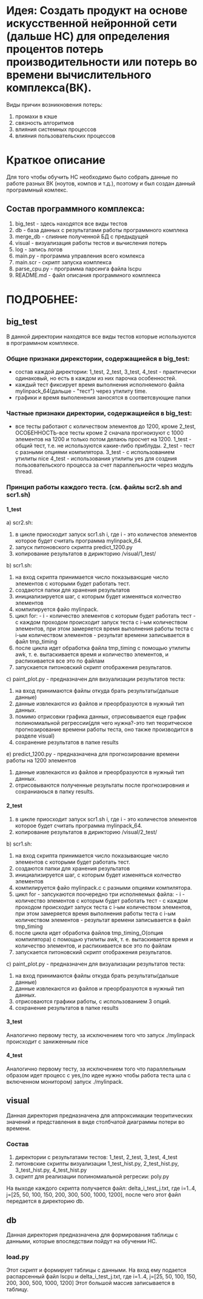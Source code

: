 # Идея: Создать продукт на основе искусственной нейронной сети (дальше НС) для определения процентов потерь производительности или потерь во времени вычислительного комплекса(ВК). 

Виды причин возникновения потерь:
1.  промахи в кэше
2.  связность алгоритмов  
3.  влияния системных процессов 
4.  влияния пользовательских процессов

# Краткое описание
Для того чтобы обучить НС необходимо было собрать данные по работе разных ВК (ноутов, компов и т.д.), 
поэтому и был создан данный программный комлекс.

## Состав программного комплекса:
1. big_test - здесь находятся все виды тестов
2. db - база данных с результатами работы программного комплека
3. merge_db - слияние полученной БД с предыдущей
4. visual - визуализация работы тестов и вычисления потерь
5. log - запись логов
6. main.py - программа управления всего комлекса
7. main.scr - скрипт запуска комплекса
8. parse_cpu.py - программа парсинга файла lscpu
9. README.md - файл описания программного комплекса

# ПОДРОБНЕЕ:

## big_test
В данной директории находятся все виды тестов которые используются в программном комплексе.

### Общие признаки дирекстории, содержащиейся в big_test:
- состав каждой директории: 1_test, 2_test, 3_test, 4_test - практически одинаковый, но есть в каждом из них парочка особенностей.
- каждый тест фиксирует время выполнения исполняемого файла mylinpack_64(дальше - "тест") через утилиту time. 
- графики и время выполенения заносятся в соответсвующие папки

### Частные признаки директории, содержащиейся в big_test:
- все тесты работают с количеством элементов до 1200, кроме 2_test, ОСОБЕННОСТЬ-все тесты кроме 2 сначала прогноизуют с 1000 элементов на 1200 и только потом делаюь просчет на 1200.
1_test - общий тест, т.е. не используются какие-либо приблуды.
2_test - тест с разными опциями компилятора.
3_test - с использованием утилиты nice
4_test - использования утилиты yes для создния пользовательского процесса за счет параллельности через модуль thread.


### Принцип работы каждого теста. (см. файлы scr2.sh and scr1.sh)
#### 1_test
a) scr2.sh:
1. в цикле приосходит запуск scr1.sh i, где i - это количестов элементов которое будет считать программа mylinpack_64.
2. запуск питоновского скрипта predict_1200.py
3. копирование результатов в дирикторию /visual/1_test/

b) scr1.sh:
1. на вход скрипта принимается число показывающие число элементов с которыми будет работать тест.
2. создаются папки для хранения результатов
3. инициализируется шаг, с которым будет изменяться колчество элементов
4. компилируется файо mylinpack.
5. цикл for:
            - i - количество элементов с которым будет работать тест
            - с каждом проходом происходит запуск теста с i-ым количеством элементов, при этом замеряется время выполнения работы теста с
            i-ым количеством элементов
            - результат времени записывается в файл tmp_timing 
6. после цикла идет обработка файла tmp_timing с помощью утилиты awk, т. е. вытаскивается время и количество элементов, и распихивается все это по файлам
7. запускается питоновский скрипт отображения результатов.

c) paint_plot.py - предназначен для визуализации результатов теста:
1. на вход принимаются файлы откуда брать результаты(дальше данные)
2. данные извлекаются из файлов и преорбразуются в нужный тип данных.
3. помимо отрисовки графика данных, отрисовывается еще график полиномиальной регрессии(для чего нужна?-это тип теоритческое прогнозирование времени работы теста, оно также производится в разделе visual)
4. сохранение результатов в папке results 

e) predict_1200.py - предназначена для прогнозирование времени работы на 1200 элементов
1. данные извлекаются из файлов и преорбразуются в нужный тип данных.
2. отрисовываются полученные результаты после прогнозировния и сохраниаюься в папку results.

#### 2_test
1. в цикле приосходит запуск scr1.sh i, где i - это количестов элементов которое будет считать программа mylinpack_64.
2. копирование результатов в дирикторию /visual/2_test/

b) scr1.sh:
1. на вход скрипта принимается число показывающие число элементов с которыми будет работать тест.
2. создаются папки для хранения результатов
3. инициализируется шаг, с которым будет изменяться колчество элементов
4. компилируется файо mylinpack.c c разными опциями компилятора.
5. цикл for - запсукаются поочередно три исполняемых файла:
            - i - количество элементов с которым будет работать тест
            - с каждом проходом происходит запуск теста с i-ым количеством элементов, при этом замеряется время выполнения работы теста с
            i-ым количеством элементов
            - результат времени записывается в файл tmp_timing 
6. после цикла идет обработка файлов tmp_timing_О(опция компилятора) с помощью утилиты awk, т. е. вытаскивается время и количество элементов, и распихивается все это по файлам
6. запускается питоновский скрипт отображения результатов.

c) paint_plot.py - предназначен для визуализации результатов теста:
1. на вход принимаются файлы откуда брать результаты(дальше данные)
2. данные извлекаются из файлов и преорбразуются в нужный тип данных.
3. отрисоваются графики работы, с использованием 3 опций.
4. сохранение результатов в папке results 

#### 3_test
Аналогично первому тесту, за исключением того что запуск ./mylinpack происходит с заниженным nice

#### 4_test
Аналогично первому тесту, за исключением того что параллельным образом идет процесс с yes,(по идее нужно чтобы работа теста шла с включенном монитором) запуск ./mylinpack.

## visual
Данная директория предназначена для аппроксимации теоритических значений и представления в виде столбчатой диаграммы потери во времени.

### Состав
1. директории с результатами тестов: 1_test, 2_test, 3_test, 4_test
2. питонвские скрипты визуализации 1_test_hist.py, 2_test_hist.py, 3_test_hist.py, 4_test_hist.py
3. скрипт для реализации полиномиальной регресии: poly.py

На выходе каждого скрипта получается файл: delta_i_test_j.txt, где i=1..4, j=[25, 50, 100, 150, 200, 300, 500, 1000, 1200], после чего этот файл передается в директорию db.

## db
Данная директория предназначена для формирования таблицы с данными, которые впоследствии пойдут на обучении НС.

### load.py 
Этот скрипт и формирует таблицы с данными.
На вход ему подается распарсенный файл lscpu и delta_i_test_j.txt, где i=1..4, j=[25, 50, 100, 150, 200, 300, 500, 1000, 1200]
Этот большой массив записывается в таблицу.
